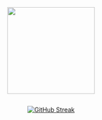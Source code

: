 
<div id="header" align="center">
  <img src="https://cdn.discordapp.com/attachments/1004752057489694751/1007232644557328545/Untitled_design_2.png"  width="200"/>
</div>
<div id="badges"align="center">
  
  <p><img src="https://komarev.com/ghpvc/?username=shubhankartrivedi&style=flat-square&color=blue" alt=""/></p>
</div>
<div align="center">

[![GitHub Streak](http://github-readme-streak-stats.herokuapp.com?user=shubhankartrivedi&theme=dark&background=000000)](https://git.io/streak-stats)
  

</div>
